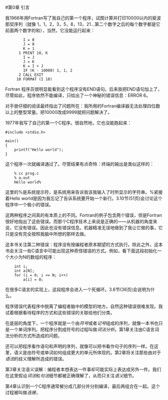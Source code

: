#第0章 引言

我1966年用Fortran写了我自己的第一个程序，试图计算并打印10000以内的斐波那契序列（就像 1，1，2，3，5，8，13，21...第二个数字之后的每个数字都是它前面两个数字的和），当然，它没能运行起来：
~~~
        I = 0
        J = 0        
        K = 1     
      1 PRINT 10, K        
        I = J        
        J = K        
        K = I + J        
        IF (K - 10000) 1, 1, 2      
      2 CALL EXIT     
     10 FORMAT (I 10)
~~~

Fortran 程序员很明显能看到这个程序没有END语句。后来我把END语句加上了，尽管如此，程序依然不能编译，只给出了一个神秘的错误信息：ERROR 6。

对手册仔细的阅读最终指出了问题所在：我所用的Fortran编译器无法处理四位数以上的整型常量。把10000改成9999就把问题解决了。

1977年我写了自己的第一个C程序。很自然地，它也没能跑起来：
    
    #include <stdio.h>

    main()
    { 
        printf("Hello world");
    }

这个程序一次就编译通过了。尽管结果有点奇特：终端的输出是类似这样的：
               
        % cc prog.c
        % a.out
        Hello world%


这里的%是系统提示符，是系统用来告诉我该我输入了时所显示的字符串。%紧接着Hello world是因为我忘记了告诉系统要开始一个新行。3.10节(51页)会讨论这个程序中一个极小的错误。

这两种程序之间真的有本质上的不同。Fortran的例子包含两个错误，但是Fortran很好地指出了这些错误。而那个C程序技术上来说是正确的——从机器的角度来说，它没有错误。因此也没有错误信息。机器精准无误地做到了我让它做的事，它只是没有完全按照我脑中所想的那样去做。

这本书关注第二种错误：程序没有按编程者原本期望的方式执行。除此之外，这本书会关注一些C语言中可能出现这种奇怪错误的方式。例如，看下面这段初始化一个大小为N的数组的程序：

        int i;
        int a[N];
        for (i = 0; i <= N; i++)
            a[i] = 0;

在很多C语言的实现上，这段程序会进入一个死循环。3.6节(36页)会说明为什么。

程序错误代表程序中脱离了编程者脑中的模型的地方。自然这种错误很难发现。我试着根据看待程序的方式和这些错误的关联给他们分类。

在底层的角度下，一个程序就是一个由*符号*或者*记号*组成的序列，就像一本书也只是一个单词序列。把程序分割成符号的过程叫做*词法分析*。第1章关注由C语言词法分析的方式所造成的问题。

还可以把程序看作语句和声明的序列，就像可以把书看作句子的序列一样。在这里，语义是由符号或单词如何组成更大的单元所体现的。第2章将关注那些由对于*语法*的歧义理解所造成的错误。

第3章关注语义误解：编程者本想表达一件事却可能实际上表达成另外一件。我们在这里假设*词法*和*句法*细节都被正确理解了，从而只关注*语义*细节。

第4章认识到一个C程序通常被分成几部分并分别编译，最后再组合在一起。这个过程被叫做*连接*，













